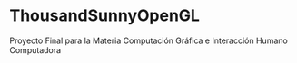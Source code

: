 # ThousandSunnyOpenGL
Proyecto Final para la Materia Computación Gráfica e Interacción Humano Computadora
